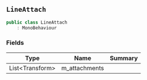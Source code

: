 ## `LineAttach`

```csharp
public class LineAttach
    : MonoBehaviour
```

### Fields

| Type | Name | Summary | 
| --- | --- | --- | 
| List&lt;Transform&gt; | m_attachments |  | 


